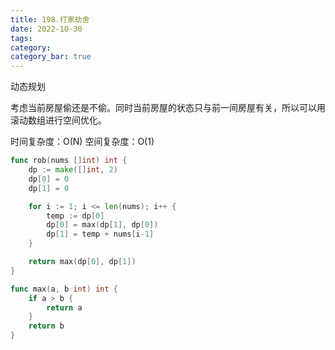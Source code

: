 ```yaml
---
title: 198.打家劫舍
date: 2022-10-30
tags:
category: 
category_bar: true
---
```


动态规划

考虑当前房屋偷还是不偷。同时当前房屋的状态只与前一间房屋有关，所以可以用滚动数组进行空间优化。

时间复杂度：O(N)
空间复杂度：O(1)

```Go
func rob(nums []int) int {
    dp := make([]int, 2)
    dp[0] = 0
    dp[1] = 0

    for i := 1; i <= len(nums); i++ {
        temp := dp[0]
        dp[0] = max(dp[1], dp[0])
        dp[1] = temp + nums[i-1]
    }

    return max(dp[0], dp[1])
}

func max(a, b int) int {
    if a > b {
        return a
    }
    return b
}
```